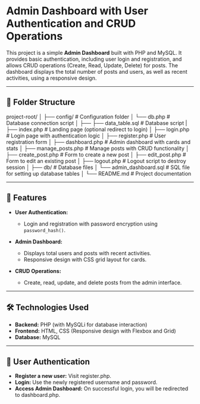# Admin Dashboard with User Authentication and CRUD Operations

This project is a simple **Admin Dashboard** built with PHP and MySQL. It provides basic authentication, including user login and registration, and allows CRUD operations (Create, Read, Update, Delete) for posts. The dashboard displays the total number of posts and users, as well as recent activities, using a responsive design.

---

## 📁 Folder Structure

project-root/
│
├── config/                 # Configuration folder
│   └── db.php              # Database connection script
│
├── ├── data_table.sql      # Database script
|   ├── index.php           # Landing page (optional redirect to login)
│   ├── login.php           # Login page with authentication logic
│   ├── register.php        # User registration form
│   ├── dashboard.php       # Admin dashboard with cards and stats
│   ├── manage_posts.php    # Manage posts with CRUD functionality
│   ├── create_post.php     # Form to create a new post
│   ├── edit_post.php       # Form to edit an existing post
│   ├── logout.php          # Logout script to destroy session
│
├── db/                     # Database files
│   └── admin_dashboard.sql # SQL file for setting up database tables
│
└── README.md               # Project documentation


---

## 🚀 Features

- **User Authentication:** 
  - Login and registration with password encryption using `password_hash()`.
  
- **Admin Dashboard:**
  - Displays total users and posts with recent activities.
  - Responsive design with CSS grid layout for cards.

- **CRUD Operations:** 
  - Create, read, update, and delete posts from the admin interface.

---

## 🛠️ Technologies Used

- **Backend:** PHP (with MySQLi for database interaction)
- **Frontend:** HTML, CSS (Responsive design with Flexbox and Grid)
- **Database:** MySQL

---

## 🔧 User Authentication

- **Register a new user:** Visit register.php.
- **Login:** Use the newly registered username and password.
- **Access Admin Dashboard:** On successful login, you will be redirected to dashboard.php.


